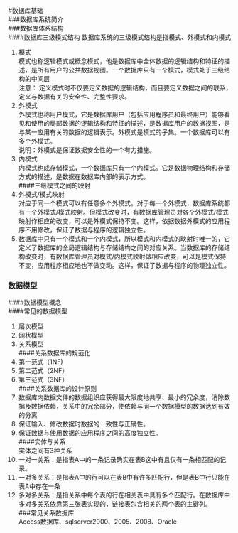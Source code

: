 #数据库基础  
###数据库系统简介  
###数据库体系结构  
####数据库三级模式结构 
数据库系统的三级模式结构是指模式、外模式和内模式  
1. 模式  
模式也称逻辑模式或概念模式，他是数据库中全体数据的逻辑结构和特征的描述，是所有用户的公共数据视图。一个数据库只有一个模式，模式处于三级结构的中间层  
注意： 定义模式时不仅要定义数据的逻辑结构，而且要定义数据之间的联系，定义与数据有关的安全性、完整性要求。  
2. 外模式  
外模式也称用户模式，它是数据库用户（包括应用程序员和最终用户）能够看见和使用的局部数据的逻辑结构和特征的描述，是数据库用户的数据视图，是与某一应用有关的数据的逻辑表示。外模式是模式的子集。一个数据库可以有多个外模式。  
说明：外模式是保证数据安全性的一个有力措施。  
3. 内模式  
内模式也成存储模式，一个数据库只有一个内模式。它是数据物理结构和存储方式的描述，是数据在数据库内部的表示方式。  
####三级模式之间的映射  
1. 外模式/模式映射  
对应于同一个模式可以有任意多个外模式。对于每一个外模式，数据库系统都有一个外模式/模式映射。但模式改变时，有数据库管理员对各个外模式/模式映射作相应的改变，可以是外模式保持不变。这样，依据数据外模式的应用程序不用修改，保证了数据与程序的逻辑独立性。  
2. 数据库中只有一个模式和一个内模式，所以模式和内模式的映射时唯一的，它定义了数据库的全局逻辑结构与存储结构之间的对应关系。当数据库的存储结构改变时，有数据库管理员对模式/内模式映射做相应改变，可以是模式保持不变，应用程序相应地也不做变动。这样，保证了数据与程序的物理独立性。  
### 数据模型  
####数据模型概念  
####常见的数据模型  
1. 层次模型  
2. 网状模型  
3. 关系模型  
####关系数据库的规范化   
1. 第一范式（1NF)  
2. 第二范式（2NF）
3. 第三范式（3NF）  
####关系数据库的设计原则  
1. 数据库内数据文件的数据组织应获得最大限度地共享、最小的冗余度，消除数据及数据依赖，关系中的冗余部分，使依赖与同一个数据模型的数据达到有效的分离  
2. 保证输入、修改数据时数据的一致性与正确性。  
3. 保证数据与使用数据的应用程序之间的高度独立性。  
####实体与关系  
实体之间有3种关系  
1. 一对一关系：是指表A中的一条记录确实在表B这中有且仅有一条相匹配的记录。  
2. 一对多关系：是指表A中的行可以在表B中有许多匹配行，但是表B中行只能在表A中存在一条  
3. 多对多关系：是指关系中每个表的行在相关表中具有多个匹配行。在数据库中多对多关系依靠第三张表实现的，链接表包含相关的两个表的主键列。  
###常见关系数据库  
Access数据库、sqlserver2000、2005、2008、Oracle  